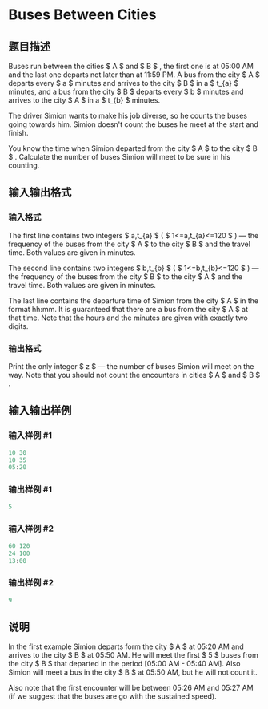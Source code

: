 # Buses Between Cities

## 题目描述

Buses run between the cities $ A $ and $ B $ , the first one is at 05:00 AM and the last one departs not later than at 11:59 PM. A bus from the city $ A $ departs every $ a $ minutes and arrives to the city $ B $ in a $ t_{a} $ minutes, and a bus from the city $ B $ departs every $ b $ minutes and arrives to the city $ A $ in a $ t_{b} $ minutes.

The driver Simion wants to make his job diverse, so he counts the buses going towards him. Simion doesn't count the buses he meet at the start and finish.

You know the time when Simion departed from the city $ A $ to the city $ B $ . Calculate the number of buses Simion will meet to be sure in his counting.

## 输入输出格式

### 输入格式

The first line contains two integers $ a,t_{a} $ ( $ 1<=a,t_{a}<=120 $ ) — the frequency of the buses from the city $ A $ to the city $ B $ and the travel time. Both values are given in minutes.

The second line contains two integers $ b,t_{b} $ ( $ 1<=b,t_{b}<=120 $ ) — the frequency of the buses from the city $ B $ to the city $ A $ and the travel time. Both values are given in minutes.

The last line contains the departure time of Simion from the city $ A $ in the format hh:mm. It is guaranteed that there are a bus from the city $ A $ at that time. Note that the hours and the minutes are given with exactly two digits.

### 输出格式

Print the only integer $ z $ — the number of buses Simion will meet on the way. Note that you should not count the encounters in cities $ A $ and $ B $ .

## 输入输出样例

### 输入样例 #1

```cpp
10 30
10 35
05:20

```
### 输出样例 #1

```cpp
5

```
### 输入样例 #2

```cpp
60 120
24 100
13:00

```
### 输出样例 #2

```cpp
9

```
## 说明

In the first example Simion departs form the city $ A $ at 05:20 AM and arrives to the city $ B $ at 05:50 AM. He will meet the first $ 5 $ buses from the city $ B $ that departed in the period \[05:00 AM - 05:40 AM\]. Also Simion will meet a bus in the city $ B $ at 05:50 AM, but he will not count it.

Also note that the first encounter will be between 05:26 AM and 05:27 AM (if we suggest that the buses are go with the sustained speed).

